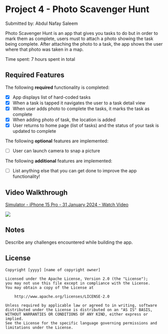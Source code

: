 # Project 4 - Photo Scavenger Hunt

Submitted by: Abdul Nafay Saleem

Photo Scavenger Hunt is an app that gives you tasks to do but in order to mark them as complete, users must to attach a photo showing the task being complete. After attaching the photo to a task, the app shows the user where that photo was taken in a map.

Time spent: 7 hours spent in total

## Required Features

The following **required** functionality is completed:

- [x] App displays list of hard-coded tasks
- [x] When a task is tapped it navigates the user to a task detail view
- [x] When user adds photo to complete the tasks, it marks the task as complete
- [x] When adding photo of task, the location is added
- [x] User returns to home page (list of tasks) and the status of your task is updated to complete
 
The following **optional** features are implemented:

- [ ] User can launch camera to snap a picture    

The following **additional** features are implemented:

- [ ] List anything else that you can get done to improve the app functionality!

## Video Walkthrough


<a href="https://www.loom.com/share/48afdbecfad34c4c97d5f829075c14b6">
  <p>Simulator - iPhone 15 Pro - 31 January 2024 - Watch Video</p>
</a>
<a href="https://www.loom.com/share/48afdbecfad34c4c97d5f829075c14b6">
  <img style="max-width:300px;" src="https://cdn.loom.com/sessions/thumbnails/48afdbecfad34c4c97d5f829075c14b6-with-play.gif">
</a>


## Notes

Describe any challenges encountered while building the app.

## License

    Copyright [yyyy] [name of copyright owner]

    Licensed under the Apache License, Version 2.0 (the "License");
    you may not use this file except in compliance with the License.
    You may obtain a copy of the License at

        http://www.apache.org/licenses/LICENSE-2.0

    Unless required by applicable law or agreed to in writing, software
    distributed under the License is distributed on an "AS IS" BASIS,
    WITHOUT WARRANTIES OR CONDITIONS OF ANY KIND, either express or implied.
    See the License for the specific language governing permissions and
    limitations under the License.
